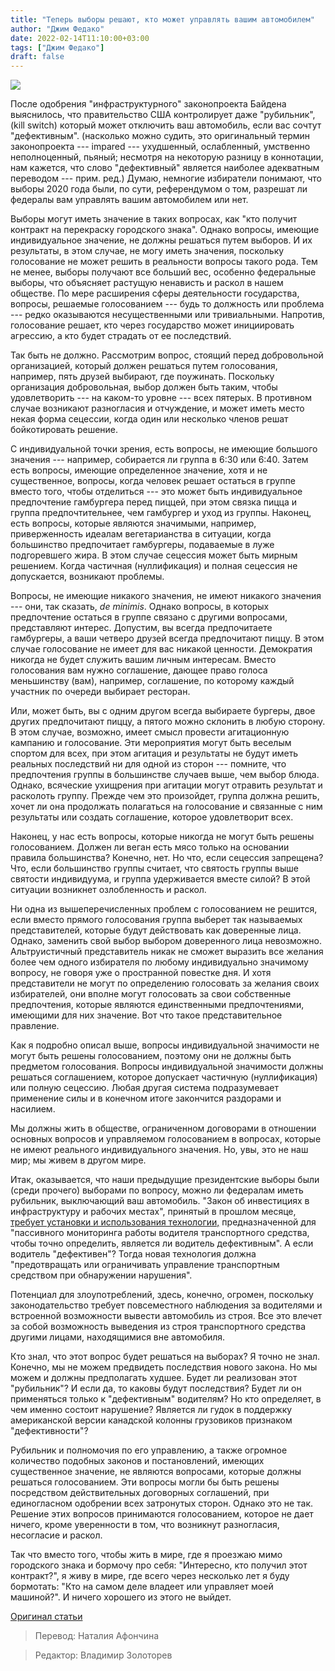 ```yaml
---
title: "Теперь выборы решают, кто может управлять вашим автомобилем"
author: "Джим Федако"
date: 2022-02-14T11:10:00+03:00
tags: ["Джим Федако"]
draft: false
---
```

![](https://cdn.mises.org/styles/slideshow/s3/static-page/img/sad-driver-wire.jpg?itok=d9Bhw8nC)

После одобрения "инфраструктурного" законопроекта Байдена выяснилось, что правительство США контролирует даже "рубильник", (kill switch) который может отключить ваш автомобиль, если вас сочтут "дефективным". (насколько можно судить, это оригинальный термин законопроекта --- impared --- ухудшенный, ослабленный, умственно неполноценный, пьяный; несмотря на некоторую разницу в коннотации, нам кажется, что слово "дефективный" является наиболее адекватным переводом --- прим. ред.) Думаю, немногие избиратели понимают, что выборы 2020 года были, по сути, референдумом о том, разрешат ли федералы вам управлять вашим автомобилем или нет.  

Выборы могут иметь значение в таких вопросах, как "кто получит контракт на перекраску городского знака". Однако вопросы, имеющие индивидуальное значение, не должны решаться путем выборов. И их результаты, в этом случае, не могу иметь значения, поскольку голосование не может решить в реальности вопросы такого рода. Тем не менее, выборы получают все больший вес, особенно федеральные выборы, что объясняет растущую ненависть и раскол в нашем обществе. По мере расширения сферы деятельности государства, вопросы, решаемые голосованием --- будь то должность или проблема --- редко оказываются несущественными или тривиальными. Напротив, голосование решает, кто через государство может инициировать агрессию, а кто будет страдать от ее последствий.

Так быть не должно. Рассмотрим вопрос, стоящий перед добровольной организацией, который должен решаться путем голосования, например, пять друзей выбирают, где поужинать. Поскольку организация добровольная, выбор должен быть таким, чтобы удовлетворить --- на каком-то уровне --- всех пятерых. В противном случае возникают разногласия и отчуждение, и может иметь место некая форма сецессии, когда один или несколько членов решат бойкотировать решение.

С индивидуальной точки зрения, есть вопросы, не имеющие большого значения --- например, собирается ли группа в 6:30 или 6:40. Затем есть вопросы, имеющие определенное значение, хотя и не существенное, вопросы, когда человек решает остаться в группе вместо того, чтобы отделиться --- это может быть индивидуальное предпочтение гамбургера перед пиццей, при этом связка пицца и группа предпочтительнее, чем гамбургер и уход из группы. Наконец, есть вопросы, которые являются значимыми, например, приверженность идеалам вегетарианства в ситуации, когда большинство предпочитает гамбургеры, подаваемые в луже подгоревшего жира. В этом случае сецессия может быть мирным решением. Когда частичная (нуллификация) и полная сецессия не допускается, возникают проблемы.

Вопросы, не имеющие никакого значения, не имеют никакого значения --- они, так сказать, *de minimis*. Однако вопросы, в которых предпочтение остаться в группе связано с другими вопросами, представляют интерес. Допустим, вы всегда предпочитаете гамбургеры, а ваши четверо друзей всегда предпочитают пиццу. В этом случае голосование не имеет для вас никакой ценности. Демократия никогда не будет служить вашим личным интересам. Вместо голосования вам нужно соглашение, дающее право голоса меньшинству (вам), например, соглашение, по которому каждый участник по очереди выбирает ресторан.

Или, может быть, вы с одним другом всегда выбираете бургеры, двое других предпочитают пиццу, а пятого можно склонить в любую сторону. В этом случае, возможно, имеет смысл провести агитационную кампанию и голосование. Эти мероприятия могут быть веселым спортом для всех, при этом агитация и результаты не будут иметь реальных последствий ни для одной из сторон --- помните, что предпочтения группы в большинстве случаев выше, чем выбор блюда. Однако, всяческие ухищрения  при агитации могут отравить результат и расколоть группу. Прежде чем это произойдет, группа должна решить, хочет ли она продолжать полагаться на голосование и связанные с ним результаты или создать соглашение, которое удовлетворит всех.

Наконец, у нас есть вопросы, которые никогда не могут быть решены голосованием. Должен ли веган есть мясо только на основании правила большинства? Конечно, нет. Но что, если сецессия запрещена? Что, если большинство группы считает, что святость группы выше святости индивидуума, и группа удерживается вместе силой? В этой ситуации возникнет озлобленность и раскол.

Ни одна из вышеперечисленных проблем с голосованием не решится, если вместо прямого голосования группа выберет так называемых представителей, которые будут действовать как доверенные лица. Однако, заменить свой выбор выбором доверенного лица невозможно.  Альтруистичный представитель никак не сможет выразить все желания более чем одного избирателя по любому индивидуально значимому вопросу, не говоря уже о пространной повестке дня. И хотя представители не могут по определению голосовать за желания своих избирателей, они вполне могут голосовать за свои собственные предпочтения, которые являются единственными предпочтениями, имеющими для них значение. Вот что такое представительное правление.

Как я подробно описал выше, вопросы индивидуальной значимости не могут быть решены голосованием, поэтому они не должны быть предметом голосования. Вопросы индивидуальной значимости должны решаться соглашением, которое допускает частичную (нуллификация) или полную сецессию. Любая другая система подразумевает применение силы и в конечном итоге закончится раздорами и насилием.

Мы должны жить в обществе, ограниченном договорами в отношении основных вопросов и управляемом голосованием в вопросах, которые не имеют реального индивидуального значения. Но, увы, это не наш мир; мы живем в другом мире.

Итак, оказывается, что наши предыдущие президентские выборы были (среди прочего) выборами по вопросу, можно ли федералам иметь рубильник, выключающий ваш автомобиль. "Закон об инвестициях в инфраструктуру и рабочих местах", принятый в прошлом месяце, [требует установки и использования технологии,](https://news.yahoo.com/law-install-kill-switches-cars-170000930.html?guccounter=1) предназначенной для "пассивного мониторинга работы водителя транспортного средства, чтобы точно определить, является ли водитель дефективным". А если водитель "дефективен"? Тогда новая технология должна "предотвращать или ограничивать управление транспортным средством при обнаружении нарушения".

Потенциал для злоупотреблений, здесь, конечно, огромен, поскольку законодательство требует повсеместного наблюдения за водителями и встроенной возможности вывести автомобиль из строя. Все это влечет за собой возможность выведения из строя транспортного средства другими лицами, находящимися вне автомобиля.

Кто знал, что этот вопрос будет решаться на выборах? Я точно не знал. Конечно, мы не можем предвидеть последствия нового закона. Но мы можем и должны предполагать худшее. Будет ли реализован этот "рубильник"? И если да, то каковы будут последствия? Будет ли он применяться только к "дефективным" водителям? Но кто определяет, в чем именно состоит нарушение? Является ли гудок в поддержку американской версии канадской колонны грузовиков признаком "дефективности"?

Рубильник и полномочия по его управлению, а также огромное количество подобных законов и постановлений, имеющих существенное значение, не являются вопросами, которые должны решаться голосованием. Эти вопросы могли бы быть решены посредством действительных договорных соглашений, при единогласном одобрении всех затронутых сторон. Однако это не так. Решение этих вопросов принимаются голосованием, которое не дает ничего, кроме уверенности в том, что возникнут разногласия, несогласие и раскол.

Так что вместо того, чтобы жить в мире, где я проезжаю мимо городского знака и бормочу про себя: "Интересно, кто получил этот контракт?", я живу в мире, где всего через несколько лет я буду бормотать: "Кто на самом деле владеет или управляет моей машиной?". И ничего хорошего из этого не выйдет.

[Оригинал статьи](https://mises.org/wire/elections-now-decide-who-can-operate-your-car)

> Перевод: Наталия Афончина

> Редактор: Владимир Золоторев
